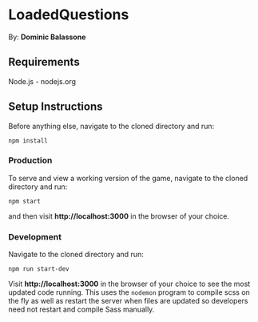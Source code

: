 # LoadedQuestions
By: **Dominic Balassone**
## Requirements
Node.js - nodejs.org

## Setup Instructions
Before anything else, navigate to the cloned directory and run:

`npm install`

### Production
To serve and view a working version of the game, navigate to the cloned directory and run:

`npm start`

and then visit **http://localhost:3000** in the browser of your choice.

### Development

Navigate to the cloned directory and run:

`npm run start-dev`

Visit **http://localhost:3000** in the browser of your choice to see the most updated code running. This uses the `nodemon` program to compile scss on the fly as well as restart the server when files are updated so developers need not restart and compile Sass manually.
